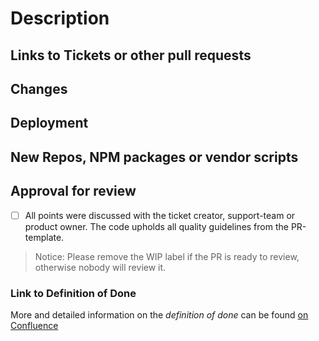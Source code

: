 # Description
<!--
  This is a template to add as many information as possible to the pull request, to help reviewer and as a checklist for you. Points to remember are set in the comments, please read and keep them in mind:

    - Code should be self-explanatory and share your knowledge with others
    - Document code that is not self-explanatory
    - Think about bugs and keep security in mind
    - Write tests (Unit and end-to-end-tests), also for error cases
    - Main logic should hidden behind the api, never trust the client
    - Visible changes should be discussed with the UX-Team from the beginning of development; they also have to accept them at the end
    - Keep the changelog up-to-date
    - Leave the code cleaner than you found it. Remove unnecessary lines. Listen to the linter.
-->

## Links to Tickets or other pull requests
<!--
Base links to copy
- https://github.com/hpi-schul-cloud/schulcloud-server/pull/????
- https://ticketsystem.hpi-schul-cloud.org/browse/SC-????
-->

## Changes
<!--
  What will the PR change?
  Why are the changes required?
  Short notice if a ticket exists, more detailed if not
-->

## Deployment
<!--
  Keep in mind to changes to seed data, if changes are done by migration scripts.
  Changes to the infrastructure have to discussed with the devops

  This point should includes following information:
  - What is required for deployment?
  - Environment variables like FEATURE_XY=true
  - Migration scripts to run, other requirements
-->

## New Repos, NPM packages or vendor scripts
<!--
  Keep in mind the stability, performance, activity and author.

  Describe why it is needed.
-->

## Approval for review
- [ ] All points were discussed with the ticket creator, support-team or product owner. The code upholds all quality guidelines from the PR-template.

> Notice: Please remove the WIP label if the PR is ready to review, otherwise nobody will review it.

### Link to Definition of Done
More and detailed information on the *definition of done* can be found [on Confluence](https://docs.hpi-schul-cloud.org/pages/viewpage.action?pageId=92831762)
